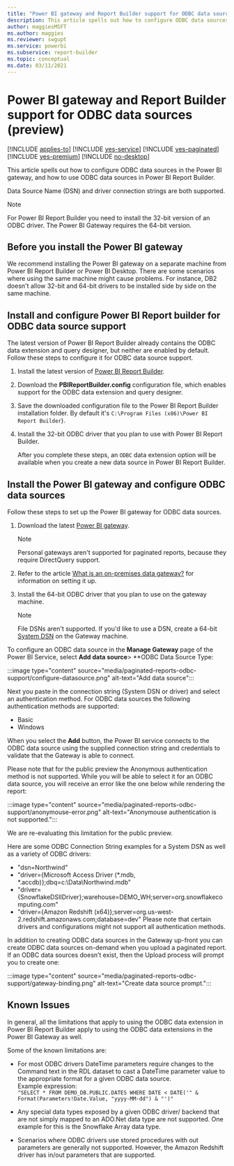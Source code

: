 ```yaml
---
title: "Power BI gateway and Report Builder support for ODBC data sources (preview)"
description: This article spells out how to configure ODBC data sources in the Power BI gateway, and how to use ODBC data sources in Power BI Report Builder.
author: maggiesMSFT
ms.author: maggies
ms.reviewer: swgupt
ms.service: powerbi
ms.subservice: report-builder
ms.topic: conceptual
ms.date: 03/11/2021
---
```


# Power BI gateway and Report Builder support for ODBC data sources (preview)


[!INCLUDE [applies-to](../includes/applies-to.md)] [!INCLUDE [yes-service](../includes/yes-service.md)] [!INCLUDE [yes-paginated](../includes/yes-paginated.md)] [!INCLUDE [yes-premium](../includes/yes-premium.md)] [!INCLUDE [no-desktop](../includes/no-desktop.md)] 

This article spells out how to configure ODBC data sources in the Power BI gateway, and how to use ODBC data sources in Power BI Report Builder.

Data Source Name (DSN) and driver connection strings are both supported. 

>[!NOTE]
>For Power BI Report Builder you need to install the 32-bit version of an ODBC driver. The Power BI Gateway requires the 64-bit version.

## Before you install the Power BI gateway

We recommend installing the Power BI gateway on a separate machine from Power BI Report Builder or Power BI Desktop.  There are some scenarios where using the same machine might cause problems. For instance, DB2 doesn't allow 32-bit and 64-bit drivers to be installed side by side on the same machine.

## Install and configure Power BI Report builder for ODBC data source support

The latest version of Power BI Report Builder already contains the ODBC data extension and query designer, but neither are enabled by default. Follow these steps to configure it for ODBC data source support.

1.	Install the latest version of [Power BI Report Builder](https://www.microsoft.com/download/details.aspx?id=58158).
2.	Download the **PBIReportBuilder.config** configuration file, which enables support for the ODBC data extension and query designer.
3.	Save the downloaded configuration file to the Power BI Report Builder installation folder. By default it's `C:\Program Files (x86)\Power BI Report Builder`).
4.	Install the 32-bit ODBC driver that you plan to use with Power BI Report Builder.

    After you complete these steps, an `ODBC` data extension option will be available when you create a new data source in Power BI Report Builder.

## Install the Power BI gateway and configure ODBC data sources

Follow these steps to set up the Power BI gateway for ODBC data sources.

1.	Download the latest [Power BI gateway](https://powerbi.microsoft.com/gateway).

    >[!NOTE]
    >Personal gateways aren't supported for paginated reports, because they require DirectQuery support.

2.	Refer to the article [What is an on-premises data gateway?](../connect-data/service-gateway-onprem.md) for information on setting it up.
3.	Install the 64-bit ODBC driver that you plan to use on the gateway machine.

    >[!NOTE]
    >File DSNs aren't supported. If you'd like to use a DSN, create a 64-bit [System DSN](https://docs.microsoft.com/previous-versions/windows/desktop/odbc/dn170519(v=vs.85)) on the Gateway machine.

To configure an ODBC data source in the **Manage Gateway** page of the Power BI Service, select **Add data source**>  **ODBC Data Source Type:

:::image type="content" source="media/paginated-reports-odbc-support/configure-datasource.png" alt-text="Add data source":::

Next you paste in the connection string (System DSN or driver) and select an authentication method. For ODBC data sources the following authentication methods are supported:
-	Basic
-	Windows

When you select the **Add** button, the Power BI service connects to the ODBC data source using the supplied connection string and credentials to validate that the Gateway is able to connect.

Please note that for the public preview the Anonymous authentication method is not supported. While you will be able to select it for an ODBC data source, you will receive an error like the one below while rendering the report:

:::image type="content" source="media/paginated-reports-odbc-support/anonymouse-error.png" alt-text="Anonymouse authentication is not supported.":::

We are re-evaluating this limitation for the public preview.

Here are some ODBC Connection String examples for a System DSN as well as a variety of ODBC drivers:
-	"dsn=Northwind"
-	"driver={Microsoft Access Driver (*.mdb, *.accdb)};dbq=c:\Data\Northwind.mdb"
-	"driver={SnowflakeDSIIDriver};warehouse=DEMO_WH;server=<span>org.snowflakecomputing</span>.com"
-	"driver={Amazon Redshift (x64)};server=<span>org.us-west-2.redshift.amazonaws</span>.com;database=dev"
Please note that certain drivers and configurations might not support all authentication methods.

In addition to creating ODBC data sources in the Gateway up-front you can create ODBC data sources on-demand when you upload a paginated report. If an ODBC data sources doesn’t exist, then the Upload process will prompt you to create one:

:::image type="content" source="media/paginated-reports-odbc-support/gateway-binding.png" alt-text="Create data source prompt.":::

## Known Issues

In general, all the limitations that apply to using the ODBC data extension in Power BI Report Builder apply to using the ODBC data extensions in the Power BI Gateway as well.

Some of the known limitations are:
-	For most ODBC drivers DateTime parameters require changes to the Command text in the RDL dataset to cast a DateTime parameter value to the appropriate format for a given ODBC data source.  
Example expression:  
```"SELECT * FROM DEMO_DB.PUBLIC.DATES WHERE DATE < DATE('" & Format(Parameters!Date.Value, "yyyy-MM-dd") & "')"```

-	Any special data types exposed by a given ODBC driver/ backend that are not simply mapped to an <span>ADO.Net</span> data type are not supported. One example for this is the Snowflake Array data type.
-	Scenarios where ODBC drivers use stored procedures with out parameters are generally not supported. However, the Amazon Redshift driver has in/out parameters that are supported.
